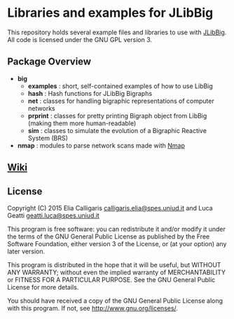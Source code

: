 # Libraries and examples for JLibBig

This repository holds several example files and libraries to use with [JLibBig](http://mads.dimi.uniud.it/wordpress/downloads/libbig/).
All code is licensed under the GNU GPL version 3.

## Package Overview

- **big**
	- **examples** : short, self-contained examples of how to use LibBig
	- **hash** : Hash functions for JLibBig Bigraphs
	- **net** : classes for handling bigraphic representations of computer networks
	- **prprint** : classes for pretty printing Bigraph object from LibBig (making them more human-readable)
	- **sim** : classes to simulate the evolution of a Bigraphic Reactive System (BRS)
- **nmap** : modules to parse network scans made with [Nmap](https://nmap.org/)

## [Wiki](https://github.com/EPresident/UniUdBig/wiki)

## License

Copyright (C) 2015 Elia Calligaris <calligaris.elia@spes.uniud.it> 
and Luca Geatti <geatti.luca@spes.uniud.it>

This program is free software: you can redistribute it and/or modify
it under the terms of the GNU General Public License as published by
the Free Software Foundation, either version 3 of the License, or
(at your option) any later version.

This program is distributed in the hope that it will be useful,
but WITHOUT ANY WARRANTY; without even the implied warranty of
MERCHANTABILITY or FITNESS FOR A PARTICULAR PURPOSE.  See the
GNU General Public License for more details.

You should have received a copy of the GNU General Public License
along with this program.  If not, see <http://www.gnu.org/licenses/>.

